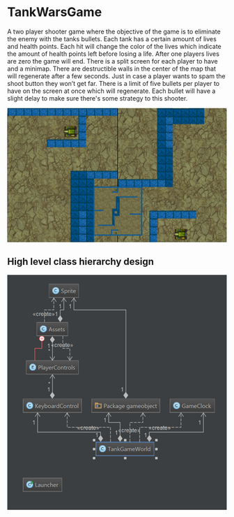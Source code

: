 # TankWarsGame
A two player shooter game where the objective of the game is to eliminate the enemy with the tanks bullets. Each tank has a certain amount of lives and health points. Each hit will change the color of the lives which indicate the amount of health points left before losing a life. After one players lives are zero the game will end. There is a split screen for each player to have and a minimap. There are destructible walls in the center of the map that will regenerate after a few seconds. Just in case a player wants to spam the shoot button they won’t get far. There is a limit of five bullets per player to have on the screen at once which will regenerate. Each bullet will have a slight delay to make sure there's some strategy to this shooter. 

![](TankWarsDemo.png)

## High level class hierarchy design 

![](TankWarsClassDiagram.png)
